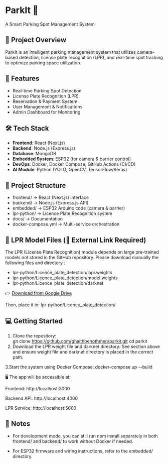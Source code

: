 # ParkIt 🚗
A Smart Parking Spot Management System

## 📌 Project Overview
ParkIt is an intelligent parking management system that utilizes camera-based detection, license plate recognition (LPR), and real-time spot tracking to optimize parking space utilization.

## 🚀 Features
- Real-time Parking Spot Detection
- License Plate Recognition (LPR)
- Reservation & Payment System
- User Management & Notifications
- Admin Dashboard for Monitoring

## 🛠️ Tech Stack
- **Frontend**: React (Next.js)
- **Backend**: Node.js (Express.js)
- **Database**: MongoDB
- **Embedded System**: ESP32 (for camera & barrier control)
- **DevOps**: Docker, Docker Compose, GitHub Actions (CI/CD)
- **AI Module**: Python (YOLO, OpenCV, TensorFlow/Keras)

## 📂 Project Structure
- frontend/ → React (Next.js) interface
- backend/ → Node.js (Express.js API)
- embedded/ → ESP32 Arduino code (camera & barrier)
- lpr-python/ → Licence Plate Recognition system
- docs/ → Documentation
- docker-compose.yml → Multi-service orchestration

## 💾 LPR Model Files (🔗 External Link Required)
The LPR (License Plate Recognition) module depends on large pre-trained models not stored in the GitHub repository.
Please download manually the following files and directory :
- lpr-python/Licence_plate_detection/lapi.weights
- lpr-python/Licence_plate_detection/model.weights
- lpr-python/Licence_plate_detection/darknet

👉 [Download from Google Drive](https://drive.google.com/drive/folders/1Cos3zO48QGrPQjBSwHmwHoUlq8QgcOk2?usp=drive_link) 

Then, place it in:
lpr-python/Licence_plate_detection/

## 💻 Getting Started  
1. Clone the repository:  
   git clone https://github.com/ghaithbenothmen/parkit.git
   cd parkit
2. Download the LPR weight file and darknet directory:
See section above and ensure weight file and darknet directory is placed in the correct path.

3.Start the system using Docker Compose:
  docker-compose up --build

🖥️ The app will be accessible at:

Frontend: http://localhost:3000

Backend API: http://localhost:4000

LPR Service: http://localhost:5000

## 📄 Notes
- For development mode, you can still run npm install separately in both frontend/ and backend/ to work without Docker if needed.

- For ESP32 firmware and wiring instructions, refer to the embedded/ directory.

